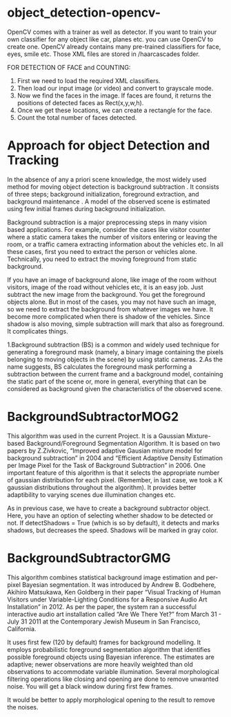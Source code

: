 # object_detection-opencv-

OpenCV comes with a trainer as well as detector. If you want to train your own classifier for any object like car, planes etc. you can use OpenCV to create one. 
OpenCV already contains many pre-trained classifiers for face, eyes, smile etc. Those XML files are stored in /haarcascades folder. 

FOR DETECTION OF FACE  and COUNTING:
1. First we need to load the required XML classifiers. 
2. Then load our input image (or video) and convert to grayscale mode.
3. Now we find the faces in the image. If faces are found, it returns the positions of detected faces as Rect(x,y,w,h).
4.  Once we get these locations, we can create a rectangle for the face.
5.  Count the total number of faces detected.


# Approach for object Detection and Tracking

In the absence of any a priori scene knowledge, the most widely used method for moving object detection is background subtraction . It consists of three steps; background initialization, foreground extraction, and background maintenance . A model of the observed scene is estimated using few initial frames during background initialization. 

Background subtraction is a major preprocessing steps in many vision based applications. For example, consider the cases like visitor counter where a static camera takes the number of visitors entering or leaving the room, or a traffic camera extracting information about the vehicles etc. In all these cases, first you need to extract the person or vehicles alone. Technically, you need to extract the moving foreground from static background.

If you have an image of background alone, like image of the room without visitors, image of the road without vehicles etc, it is an easy job. Just subtract the new image from the background. You get the foreground objects alone. But in most of the cases, you may not have such an image, so we need to extract the background from whatever images we have. It become more complicated when there is shadow of the vehicles. Since shadow is also moving, simple subtraction will mark that also as foreground. It complicates things.


1.Background subtraction (BS) is a common and widely used technique for generating a foreground mask (namely, a binary image containing the pixels belonging to moving objects in   the scene) by using static cameras.
2.As the name suggests, BS calculates the foreground mask performing a subtraction between the current frame and a background model, containing the static part of the scene or,     more in general, everything that can be considered as background given the characteristics of the observed scene.

# BackgroundSubtractorMOG2 
This algorithm was used in the current Project.
It is a Gaussian Mixture-based Background/Foreground Segmentation Algorithm. It is based on two papers by Z.Zivkovic, “Improved adaptive Gausian mixture model for background subtraction” in 2004 and “Efficient Adaptive Density Estimation per Image Pixel for the Task of Background Subtraction” in 2006. One important feature of this algorithm is that it selects the appropriate number of gaussian distribution for each pixel. (Remember, in last case, we took a K gaussian distributions throughout the algorithm). It provides better adaptibility to varying scenes due illumination changes etc.

As in previous case, we have to create a background subtractor object. Here, you have an option of selecting whether shadow to be detected or not. If detectShadows = True (which is so by default), it detects and marks shadows, but decreases the speed. Shadows will be marked in gray color.

# BackgroundSubtractorGMG
This algorithm combines statistical background image estimation and per-pixel Bayesian segmentation. It was introduced by Andrew B. Godbehere, Akihiro Matsukawa, Ken Goldberg in their paper “Visual Tracking of Human Visitors under Variable-Lighting Conditions for a Responsive Audio Art Installation” in 2012. As per the paper, the system ran a successful interactive audio art installation called “Are We There Yet?” from March 31 - July 31 2011 at the Contemporary Jewish Museum in San Francisco, California.

It uses first few (120 by default) frames for background modelling. It employs probabilistic foreground segmentation algorithm that identifies possible foreground objects using Bayesian inference. The estimates are adaptive; newer observations are more heavily weighted than old observations to accommodate variable illumination. Several morphological filtering operations like closing and opening are done to remove unwanted noise. You will get a black window during first few frames.

It would be better to apply morphological opening to the result to remove the noises.
